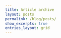 ```yaml
---
title: Article archive
layout: posts
permalink: /blog/posts/
show_excerpts: true
entries_layout: grid
---
```

